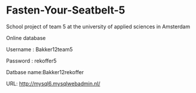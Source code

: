 # Fasten-Your-Seatbelt-5
School project of team 5 at the university of applied sciences in Amsterdam

Online database

Username : Bakker12team5

Password : rekoffer5

Datbase name:Bakker12rekoffer

URL: http://mysql6.mysqlwebadmin.nl/

